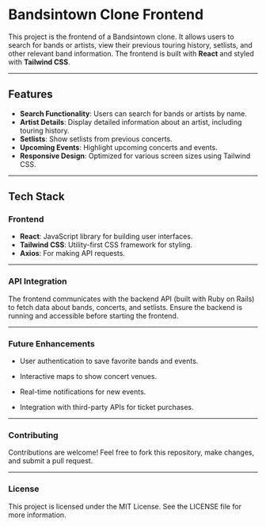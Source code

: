 # Bandsintown Clone Frontend

This project is the frontend of a Bandsintown clone. It allows users to search for bands or artists, view their previous touring history, setlists, and other relevant band information. The frontend is built with **React** and styled with **Tailwind CSS**.

---

## Features

- **Search Functionality**: Users can search for bands or artists by name.
- **Artist Details**: Display detailed information about an artist, including touring history.
- **Setlists**: Show setlists from previous concerts.
- **Upcoming Events**: Highlight upcoming concerts and events.
- **Responsive Design**: Optimized for various screen sizes using Tailwind CSS.

---

## Tech Stack

### Frontend

- **React**: JavaScript library for building user interfaces.
- **Tailwind CSS**: Utility-first CSS framework for styling.
- **Axios**: For making API requests.

---


### API Integration

The frontend communicates with the backend API (built with Ruby on Rails) to fetch data about bands, concerts, and setlists. Ensure the backend is running and accessible before starting the frontend.

---

### Future Enhancements

- User authentication to save favorite bands and events.

- Interactive maps to show concert venues.

- Real-time notifications for new events.

- Integration with third-party APIs for ticket purchases.

---

### Contributing

Contributions are welcome! Feel free to fork this repository, make changes, and submit a pull request.

---

### License

This project is licensed under the MIT License. See the LICENSE file for more information.
